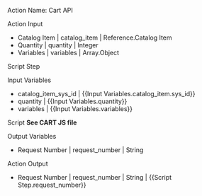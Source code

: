 Action Name: Cart API

Action Input
  - Catalog Item | catalog_item | Reference.Catalog Item
  - Quantity | quantity | Integer
  - Variables |  variables | Array.Object


Script Step

Input Variables
  - catalog_item_sys_id | {{Input Variables.catalog_item.sys_id}}
  - quantity | {{Input Variables.quantity}}
  - variables | {{Input Variables.variables}}
    
Script
  **See CART JS file**
  
Output Variables
  - Request Number | request_number | String


Action Output
  - Request Number | request_number | String | {{Script Step.request_number}}
